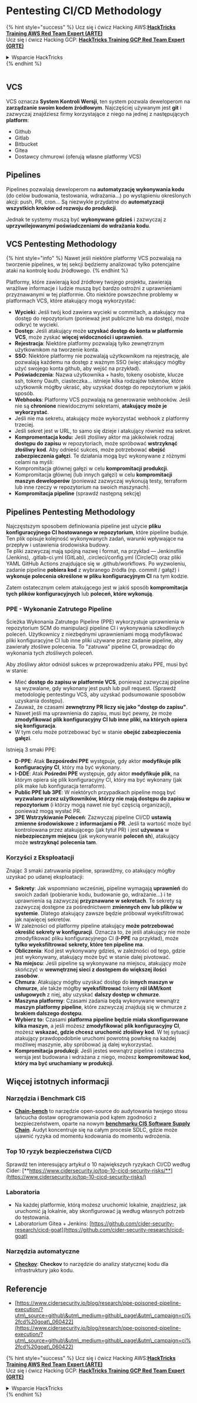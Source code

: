# Pentesting CI/CD Methodology

{% hint style="success" %}
Ucz się i ćwicz Hacking AWS:<img src="../.gitbook/assets/image (1).png" alt="" data-size="line">[**HackTricks Training AWS Red Team Expert (ARTE)**](https://training.hacktricks.xyz/courses/arte)<img src="../.gitbook/assets/image (1).png" alt="" data-size="line">\
Ucz się i ćwicz Hacking GCP: <img src="../.gitbook/assets/image (2).png" alt="" data-size="line">[**HackTricks Training GCP Red Team Expert (GRTE)**<img src="../.gitbook/assets/image (2).png" alt="" data-size="line">](https://training.hacktricks.xyz/courses/grte)

<details>

<summary>Wsparcie HackTricks</summary>

* Sprawdź [**plany subskrypcyjne**](https://github.com/sponsors/carlospolop)!
* **Dołącz do** 💬 [**grupy Discord**](https://discord.gg/hRep4RUj7f) lub [**grupy telegram**](https://t.me/peass) lub **śledź** nas na **Twitterze** 🐦 [**@hacktricks\_live**](https://twitter.com/hacktricks\_live)**.**
* **Podziel się trikami hackingowymi, przesyłając PR do** [**HackTricks**](https://github.com/carlospolop/hacktricks) i [**HackTricks Cloud**](https://github.com/carlospolop/hacktricks-cloud) repozytoriów github.

</details>
{% endhint %}

<figure><img src="../.gitbook/assets/CLOUD-logo-letters.svg" alt=""><figcaption></figcaption></figure>

## VCS

VCS oznacza **System Kontroli Wersji**, ten system pozwala deweloperom na **zarządzanie swoim kodem źródłowym**. Najczęściej używanym jest **git** i zazwyczaj znajdziesz firmy korzystające z niego na jednej z następujących **platform**:

* Github
* Gitlab
* Bitbucket
* Gitea
* Dostawcy chmurowi (oferują własne platformy VCS)

## Pipelines

Pipelines pozwalają deweloperom na **automatyzację wykonywania kodu** (do celów budowania, testowania, wdrażania...) po wystąpieniu określonych akcji: push, PR, cron... Są niezwykle przydatne do **automatyzacji wszystkich kroków od rozwoju do produkcji**.

Jednak te systemy muszą być **wykonywane gdzieś** i zazwyczaj z **uprzywilejowanymi poświadczeniami do wdrażania kodu**.

## VCS Pentesting Methodology

{% hint style="info" %}
Nawet jeśli niektóre platformy VCS pozwalają na tworzenie pipelines, w tej sekcji będziemy analizować tylko potencjalne ataki na kontrolę kodu źródłowego.
{% endhint %}

Platformy, które zawierają kod źródłowy twojego projektu, zawierają wrażliwe informacje i ludzie muszą być bardzo ostrożni z uprawnieniami przyznawanymi w tej platformie. Oto niektóre powszechne problemy w platformach VCS, które atakujący mogą wykorzystać:

* **Wycieki**: Jeśli twój kod zawiera wycieki w commitach, a atakujący ma dostęp do repozytorium (ponieważ jest publiczne lub ma dostęp), może odkryć te wycieki.
* **Dostęp**: Jeśli atakujący może **uzyskać dostęp do konta w platformie VCS**, może zyskać **więcej widoczności i uprawnień**.
* **Rejestracja**: Niektóre platformy pozwalają tylko zewnętrznym użytkownikom na tworzenie konta.
* **SSO**: Niektóre platformy nie pozwalają użytkownikom na rejestrację, ale pozwalają każdemu na dostęp z ważnym SSO (więc atakujący mógłby użyć swojego konta github, aby wejść na przykład).
* **Poświadczenia**: Nazwa użytkownika + hasło, tokeny osobiste, klucze ssh, tokeny Oauth, ciasteczka... istnieje kilka rodzajów tokenów, które użytkownik mógłby ukraść, aby uzyskać dostęp do repozytorium w jakiś sposób.
* **Webhooks**: Platformy VCS pozwalają na generowanie webhooków. Jeśli nie są **chronione** niewidocznymi sekretami, **atakujący może je wykorzystać**.
* Jeśli nie ma sekretu, atakujący może wykorzystać webhook z platformy trzeciej.
* Jeśli sekret jest w URL, to samo się dzieje i atakujący również ma sekret.
* **Kompromentacja kodu:** Jeśli złośliwy aktor ma jakikolwiek rodzaj **dostępu do zapisu** w repozytoriach, może spróbować **wstrzyknąć złośliwy kod**. Aby odnieść sukces, może potrzebować **obejść zabezpieczenia gałęzi**. Te działania mogą być wykonywane z różnymi celami na myśli:
* Kompromitacja głównej gałęzi w celu **kompromitacji produkcji**.
* Kompromitacja głównej (lub innych gałęzi) w celu **kompromitacji maszyn deweloperów** (ponieważ zazwyczaj wykonują testy, terraform lub inne rzeczy w repozytorium na swoich maszynach).
* **Kompromitacja pipeline** (sprawdź następną sekcję)

## Pipelines Pentesting Methodology

Najczęstszym sposobem definiowania pipeline jest użycie **pliku konfiguracyjnego CI hostowanego w repozytorium**, które pipeline buduje. Ten plik opisuje kolejność wykonywanych zadań, warunki wpływające na przepływ i ustawienia środowiska budowy.\
Te pliki zazwyczaj mają spójną nazwę i format, na przykład — Jenkinsfile (Jenkins), .gitlab-ci.yml (GitLab), .circleci/config.yml (CircleCI) oraz pliki YAML GitHub Actions znajdujące się w .github/workflows. Po wyzwoleniu, zadanie pipeline **pobiera kod** z wybranego źródła (np. commit / gałąź) i **wykonuje polecenia określone w pliku konfiguracyjnym CI** na tym kodzie.

Zatem ostatecznym celem atakującego jest w jakiś sposób **kompromitacja tych plików konfiguracyjnych** lub **poleceń, które wykonują**.

### PPE - Wykonanie Zatrutego Pipeline

Ścieżka Wykonania Zatrutego Pipeline (PPE) wykorzystuje uprawnienia w repozytorium SCM do manipulacji pipeline CI i wykonywania szkodliwych poleceń. Użytkownicy z niezbędnymi uprawnieniami mogą modyfikować pliki konfiguracyjne CI lub inne pliki używane przez zadanie pipeline, aby zawierały złośliwe polecenia. To "zatruwa" pipeline CI, prowadząc do wykonania tych złośliwych poleceń.

Aby złośliwy aktor odniósł sukces w przeprowadzeniu ataku PPE, musi być w stanie:

* Mieć **dostęp do zapisu w platformie VCS**, ponieważ zazwyczaj pipeline są wyzwalane, gdy wykonany jest push lub pull request. (Sprawdź metodologię pentestingu VCS, aby uzyskać podsumowanie sposobów uzyskania dostępu).
* Zauważ, że czasami **zewnętrzny PR liczy się jako "dostęp do zapisu"**.
* Nawet jeśli ma uprawnienia do zapisu, musi być pewny, że może **zmodyfikować plik konfiguracyjny CI lub inne pliki, na których opiera się konfiguracja**.
* W tym celu może potrzebować być w stanie **obejść zabezpieczenia gałęzi**.

Istnieją 3 smaki PPE:

* **D-PPE**: Atak **Bezpośredni PPE** występuje, gdy aktor **modyfikuje plik konfiguracyjny CI**, który ma być wykonany.
* **I-DDE**: Atak **Pośredni PPE** występuje, gdy aktor **modyfikuje** **plik**, na którym opiera się plik konfiguracyjny CI, który ma być wykonany (jak plik make lub konfiguracja terraform).
* **Public PPE lub 3PE**: W niektórych przypadkach pipeline mogą być **wyzwalane przez użytkowników, którzy nie mają dostępu do zapisu w repozytorium** (i którzy mogą nawet nie być częścią organizacji), ponieważ mogą wysłać PR.
* **3PE Wstrzykiwanie Poleceń**: Zazwyczaj pipeline CI/CD **ustawią zmienne środowiskowe** z **informacjami o PR**. Jeśli ta wartość może być kontrolowana przez atakującego (jak tytuł PR) i jest **używana** w **niebezpiecznym miejscu** (jak wykonywanie **poleceń sh**), atakujący może **wstrzyknąć polecenia tam**.

### Korzyści z Eksploatacji

Znając 3 smaki zatruwania pipeline, sprawdźmy, co atakujący mógłby uzyskać po udanej eksploatacji:

* **Sekrety**: Jak wspomniano wcześniej, pipeline wymagają **uprawnień** do swoich zadań (pobieranie kodu, budowanie go, wdrażanie...) i te uprawnienia są zazwyczaj **przyznawane w sekretach**. Te sekrety są zazwyczaj dostępne za pośrednictwem **zmiennych env lub plików w systemie**. Dlatego atakujący zawsze będzie próbował wyeksfiltrować jak najwięcej sekretów.
* W zależności od platformy pipeline atakujący **może potrzebować określić sekrety w konfiguracji**. Oznacza to, że jeśli atakujący nie może zmodyfikować pliku konfiguracyjnego CI (**I-PPE** na przykład), może **tylko wyeksfiltrować sekrety, które ten pipeline ma**.
* **Obliczenia**: Kod jest wykonywany gdzieś, w zależności od tego, gdzie jest wykonywany, atakujący może być w stanie dalej pivotować.
* **Na miejscu**: Jeśli pipeline są wykonywane na miejscu, atakujący może skończyć w **wewnętrznej sieci z dostępem do większej ilości zasobów**.
* **Chmura**: Atakujący mógłby uzyskać dostęp do **innych maszyn w chmurze**, ale także mógłby **wyeksfiltrować** tokeny **ról IAM/kont usługowych** z niej, aby uzyskać **dalszy dostęp w chmurze**.
* **Maszyna platformy**: Czasami zadania będą wykonywane wewnątrz **maszyn platformy pipeline**, które zazwyczaj znajdują się w chmurze z **brakiem dalszego dostępu**.
* **Wybierz to:** Czasami **platforma pipeline będzie miała skonfigurowane kilka maszyn**, a jeśli możesz **zmodyfikować plik konfiguracyjny CI**, możesz **wskazać, gdzie chcesz uruchomić złośliwy kod**. W tej sytuacji atakujący prawdopodobnie uruchomi powrotną powłokę na każdej możliwej maszynie, aby spróbować ją dalej wykorzystać.
* **Kompromitacja produkcji**: Jeśli jesteś wewnątrz pipeline i ostateczna wersja jest budowana i wdrażana z niego, możesz **kompromitować kod, który ma być uruchamiany w produkcji**.

## Więcej istotnych informacji

### Narzędzia i Benchmark CIS

* [**Chain-bench**](https://github.com/aquasecurity/chain-bench) to narzędzie open-source do audytowania twojego stosu łańcucha dostaw oprogramowania pod kątem zgodności z bezpieczeństwem, oparte na nowym [**benchmarku CIS Software Supply Chain**](https://github.com/aquasecurity/chain-bench/blob/main/docs/CIS-Software-Supply-Chain-Security-Guide-v1.0.pdf). Audyt koncentruje się na całym procesie SDLC, gdzie może ujawnić ryzyka od momentu kodowania do momentu wdrożenia.

### Top 10 ryzyk bezpieczeństwa CI/CD

Sprawdź ten interesujący artykuł o 10 największych ryzykach CI/CD według Cider: [**https://www.cidersecurity.io/top-10-cicd-security-risks/**](https://www.cidersecurity.io/top-10-cicd-security-risks/)

### Laboratoria

* Na każdej platformie, którą możesz uruchomić lokalnie, znajdziesz, jak uruchomić ją lokalnie, aby skonfigurować ją według własnych potrzeb do testowania.
* Laboratorium Gitea + Jenkins: [https://github.com/cider-security-research/cicd-goat](https://github.com/cider-security-research/cicd-goat)

### Narzędzia automatyczne

* [**Checkov**](https://github.com/bridgecrewio/checkov): **Checkov** to narzędzie do analizy statycznej kodu dla infrastruktury jako kodu.

## Referencje

* [https://www.cidersecurity.io/blog/research/ppe-poisoned-pipeline-execution/?utm\_source=github\&utm\_medium=github\_page\&utm\_campaign=ci%2fcd%20goat\_060422](https://www.cidersecurity.io/blog/research/ppe-poisoned-pipeline-execution/?utm\_source=github\&utm\_medium=github\_page\&utm\_campaign=ci%2fcd%20goat\_060422)

{% hint style="success" %}
Ucz się i ćwicz Hacking AWS:<img src="../.gitbook/assets/image (1).png" alt="" data-size="line">[**HackTricks Training AWS Red Team Expert (ARTE)**](https://training.hacktricks.xyz/courses/arte)<img src="../.gitbook/assets/image (1).png" alt="" data-size="line">\
Ucz się i ćwicz Hacking GCP: <img src="../.gitbook/assets/image (2).png" alt="" data-size="line">[**HackTricks Training GCP Red Team Expert (GRTE)**<img src="../.gitbook/assets/image (2).png" alt="" data-size="line">](https://training.hacktricks.xyz/courses/grte)

<details>

<summary>Wsparcie HackTricks</summary>

* Sprawdź [**plany subskrypcyjne**](https://github.com/sponsors/carlospolop)!
* **Dołącz do** 💬 [**grupy Discord**](https://discord.gg/hRep4RUj7f) lub [**grupy telegram**](https://t.me/peass) lub **śledź** nas na **Twitterze** 🐦 [**@hacktricks\_live**](https://twitter.com/hacktricks\_live)**.**
* **Podziel się trikami hackingowymi, przesyłając PR do** [**HackTricks**](https://github.com/carlospolop/hacktricks) i [**HackTricks Cloud**](https://github.com/carlospolop/hacktricks-cloud) repozytoriów github.

</details>
{% endhint %}
